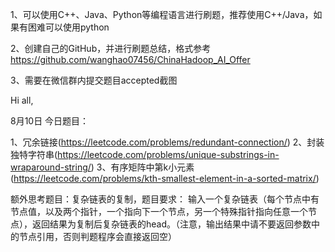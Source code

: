 1、可以使用C++、Java、Python等编程语言进行刷题，推荐使用C++/Java，如果有困难可以使用python

2、创建自己的GitHub，并进行刷题总结，格式参考
https://github.com/wanghao07456/ChinaHadoop_AI_Offer

3、需要在微信群内提交题目accepted截图

Hi all,

8月10日
今日题目：

1、冗余链接(https://leetcode.com/problems/redundant-connection/)
2、封装独特字符串(https://leetcode.com/problems/unique-substrings-in-wraparound-string/)
3、有序矩阵中第k小元素(https://leetcode.com/problems/kth-smallest-element-in-a-sorted-matrix/)


额外思考题目：复杂链表的复制，题目要求： 输入一个复杂链表（每个节点中有节点值，以及两个指针，一个指向下一个节点，另一个特殊指针指向任意一个节点），返回结果为复制后复杂链表的head。（注意，输出结果中请不要返回参数中的节点引用，否则判题程序会直接返回空）
